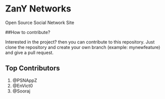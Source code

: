 # ZanY Networks
Open Source Social Network Site

##How to contribute?

Interested in the project? then you can contribute to this repository.
Just clone the repository and create your own branch (example: mynewfeature) and give a pull request.

Top Contributors
----------------
1. @PSNAppZ
2. @EnVict0
3. @Sooraj
